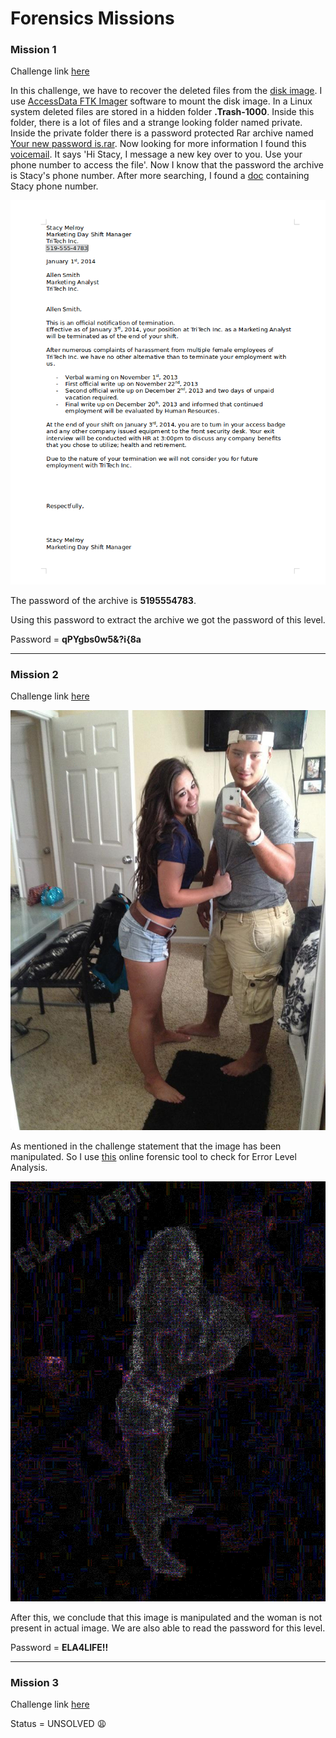 # Forensics Missions

### Mission 1

Challenge link [here](https://www.hackthissite.org/missions/forensic/1/)

In this challenge, we have to recover the deleted files from the [disk image](files/image.dd). I use [AccessData FTK Imager](http://accessdata.com/) software to mount the disk image. In a Linux system deleted files are stored in a hidden folder **.Trash-1000**. Inside this folder, there is a lot of files and a strange looking folder named private. Inside the private folder there is a password protected Rar archive named [Your new password is.rar](files/image-files-of-level-1/[root]/.Trash-1000/expunged/2026288587/private/Your-new-password-is.rar). Now looking for more information I found this [voicemail](files/image-files-of-level-1/[root]/.Trash-1000/expunged/2026288587/Voicemail-1.wav). It says 'Hi Stacy, I message a new key over to you. Use your phone number to access the file'. Now I know that the password the archive is Stacy's phone number. After more searching, I found a [doc](files/image-files-of-level-1/[root]/.Trash-1000/expunged/2026288587/Termination-Allen-Smith.docx) containing Stacy phone number.

![Mission 1](files/1solved.png)

The password of the archive is **5195554783**.

Using this password to extract the archive we got the password of this level.

Password = **qPYgbs0w5&?i{8a**

----

### Mission 2

Challenge link [here](https://www.hackthissite.org/missions/forensic/2/)

![Mission 2](files/selfie.jpg)

As mentioned in the challenge statement that the image has been manipulated. So I use [this](https://29a.ch/photo-forensics/#error-level-analysis) online forensic tool to check for Error Level Analysis.

![Mission 2](files/2solved.png)

After this, we conclude that this image is manipulated and the woman is not present in actual image. We are also able to read the password for this level.

Password = **ELA4LIFE!!**

----

### Mission 3

Challenge link [here](https://www.hackthissite.org/missions/forensic/3/)

Status = UNSOLVED :weary:

